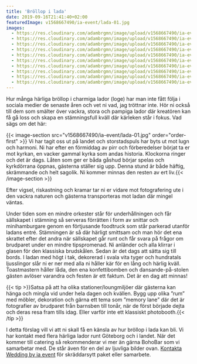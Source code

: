 ```yaml
---
title: 'Bröllop i lada'
date: 2019-09-16T21:41:40+02:00
featuredImage: v1568667490/ia-event/lada-01.jpg
images:
  - https://res.cloudinary.com/adambrgmn/image/upload/v1568667490/ia-event/lada-01.jpg
  - https://res.cloudinary.com/adambrgmn/image/upload/v1568667490/ia-event/lada-02.jpg
  - https://res.cloudinary.com/adambrgmn/image/upload/v1568667490/ia-event/lada-03.jpg
  - https://res.cloudinary.com/adambrgmn/image/upload/v1568667490/ia-event/lada-04.jpg
  - https://res.cloudinary.com/adambrgmn/image/upload/v1568667490/ia-event/lada-05.jpg
  - https://res.cloudinary.com/adambrgmn/image/upload/v1568667490/ia-event/lada-06.jpg
  - https://res.cloudinary.com/adambrgmn/image/upload/v1568667490/ia-event/lada-07.jpg
  - https://res.cloudinary.com/adambrgmn/image/upload/v1568667490/ia-event/lada-08.jpg
  - https://res.cloudinary.com/adambrgmn/image/upload/v1568667490/ia-event/lada-09.jpg
  - https://res.cloudinary.com/adambrgmn/image/upload/v1568667490/ia-event/lada-10.jpg
---
```


Hur många härliga bröllop i charmiga lador (loge) har man inte fått följa i
sociala medier de senaste åren och vet ni vad, jag tröttnar inte. Hör ni också
till dem som smälter över vackra, stora och pampiga lador där kreatören kan få
gå loss och skapa en stämningsfull kväll där kärleken står i fokus. Vad sägs om
det här:

{{< image-section src="v1568667490/ia-event/lada-01.jpg" order="order-first" >}}
Vi har tagit oss ut på landet och storstadspuls har byts ut mot lugn och
harmoni. Ni har efter en förmiddag av pirr och förberedelser börjat ta er mot
kyrkan, en vacker gammal kyrka som andas historia. Klockorna ringer och det är
dags. Låten som ger er båda gåshud börjar spelas och kyrkdörrana öppnas,
gästerna ställer sig upp. Denna stund är både häftig, skrämmande och helt
sagolik. Ni kommer minnas den resten av ert liv.{{< /image-section >}}

Efter vigsel, riskastning och kramar tar ni er vidare mot fotografering ute i
den vackra naturen och gästerna transporteras mot ladan där mingel väntas.

Under tiden som en mindre orkester står för underhållningen och får sällskapet i
stämning så serveras förrätten i form av snittar och minihamburgare genom en
förtjusande foodtruck som står parkerad utanför ladans entré. Stämningen är så
där härligt smittsam och man hör det ena skrattet efter det andra när sällskapet
går runt och får svara på frågor om brudparet under en mindre tipspromenad. Ni
anländer och alla klirrar i glasen för den klassiska brudskålen. Sedan är det
dags att sätta sig till bords. I ladan med högt i tak, dekorerad i svala vita
tyger och hundratals ljusslingor slår ni er ner med alla ni håller kär för en
lång och härlig kväll. Toastmastern håller låda, den ena konfettibomben och
dansande-på-stolen gästen avlöser varandra och festen är ett faktum. Det är en
dag att minnas!

{{< tip >}}Satsa på att ha olika stationer/loungmiljöer där gästerna kan hänga
och mingla vid under hela dagen och kvällen. Bygg upp olika ”rum” med möbler,
dekoration och gärna ett tema som ”memory lane” där det är fotografier av
brudparet från barnsben till tonår, när de först började dejta och deras resa
fram tills idag. Eller varför inte ett klassiskt photobooth.{{< /tip >}}

I detta förslag vill vi att ni skall få en känsla av hur bröllop i lada kan bli.
Vi har kontakt med flera härliga lador runt Göteborg och i landet. När det
kommer till catering så rekommenderar vi mer än gärna BohoBar som vi samarbetar
med. De står även för en del av ljuvliga bilder ovan.
[Kontakta Wedding by ia event](/kontakt) för skräddarsytt paket eller samarbete.
